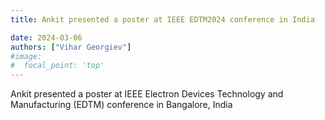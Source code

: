 ```yaml
---
title: Ankit presented a poster at IEEE EDTM2024 conference in India

date: 2024-03-06
authors: ["Vihar Georgiev"]
#image:
#  focal_point: 'top'
---
```

<!--more-->

Ankit presented a poster at IEEE Electron Devices Technology and Manufacturing (EDTM) conference in Bangalore, India 

